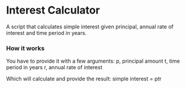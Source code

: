 # Interest Calculator

A script that calculates simple interest given principal, annual rate of interest and time period in years.

### How it works

You have to provide it with a few arguments:
   p, principal amount
   t, time period in years
   r, annual rate of interest
  
Which will calculate and provide the result:
   simple interest = p*t*r
